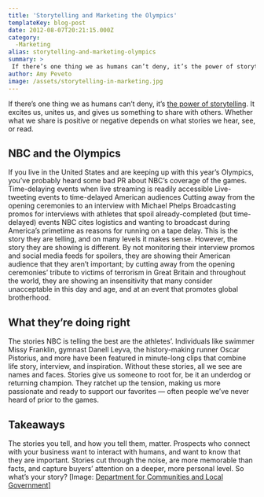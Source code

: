 ```yaml
---
title: 'Storytelling and Marketing the Olympics'
templateKey: blog-post
date: 2012-08-07T20:21:15.000Z
category: 
  -Marketing
alias: storytelling-and-marketing-olympics
summary: > 
 If there’s one thing we as humans can’t deny, it’s the power of storytelling. It excites us, unites us, and gives us something to share with others. Whether what we share is positive or negative depends on what stories we hear, see, or read.
author: Amy Peveto
image: /assets/storytelling-in-marketing.jpg
---
```


If there’s one thing we as humans can’t deny, it’s [the power of storytelling](https://www.socialmediaexplorer.com/social-media-marketing/power-of-storytelling/). It excites us, unites us, and gives us something to share with others. Whether what we share is positive or negative depends on what stories we hear, see, or read.

NBC and the Olympics
--------------------

If you live in the United States and are keeping up with this year’s Olympics, you’ve probably heard some bad PR about NBC’s coverage of the games. Time-delaying events when live streaming is readily accessible Live-tweeting events to time-delayed American audiences Cutting away from the opening ceremonies to an interview with Michael Phelps Broadcasting promos for interviews with athletes that spoil already-completed (but time-delayed) events NBC cites logistics and wanting to broadcast during America’s primetime as reasons for running on a tape delay. This is the story they are telling, and on many levels it makes sense. However, the story they are showing is different. By not monitoring their interview promos and social media feeds for spoilers, they are showing their American audience that they aren’t important; by cutting away from the opening ceremonies’ tribute to victims of terrorism in Great Britain and throughout the world, they are showing an insensitivity that many consider unacceptable in this day and age, and at an event that promotes global brotherhood.

What they’re doing right
------------------------

The stories NBC is telling the best are the athletes’. Individuals like swimmer Missy Franklin, gymnast Danell Leyva, the history-making runner Oscar Pistorius, and more have been featured in minute-long clips that combine life story, interview, and inspiration. Without these stories, all we see are names and faces. Stories give us someone to root for, be it an underdog or returning champion. They ratchet up the tension, making us more passionate and ready to support our favorites — often people we’ve never heard of prior to the games.

Takeaways
---------

The stories you tell, and how you tell them, matter. Prospects who connect with your business want to interact with humans, and want to know that they are important. Stories cut through the noise, are more memorable than facts, and capture buyers’ attention on a deeper, more personal level. So what’s your story? \[Image: [Department for Communities and Local Government\]](http://www.flickr.com/photos/communitiesuk/7608774496/)
